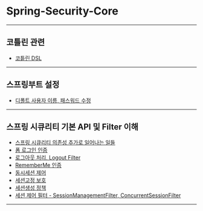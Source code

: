 # Spring-Security-Core

---

<h2 id="kotlin">코틀린 관련</h2>

- <a href="/note/코틀린 DSL.md" target="_blank">코틑린 DSL</a>

---

<h2 id="spring-boot-settings">스프링부트 설정</h2>

- <a href="/note/디폴트 사용자 이름, 패스워드 수정.md" target="_blank">디폴트 사용자 이름, 패스워드 수정</a>

---

<h2 id="api-filter">스프링 시큐리티 기본 API 및 Filter 이해</h2>

- <a href="/note/스프링 시큐리티 의존성 추가로 일어나는 일들.md" target="_blank">스프링 시큐리티 의존성 추가로 일어나는 일들</a>
- <a href="/note/폼 로그인 인증.md" target="_blank">폼 로그인 인증</a>
- <a href="/note/로그아웃 처리, Logout Filter.md" target="_blank">로그아웃 처리, Logout Filter</a>
- <a href="/note/RememberMe 인증.md" target="_blank">RememberMe 인증</a>
- <a href="/note/동시세션 제어.md" target="_blank">동시세션 제어</a>
- <a href="/note/세션고정 보호.md" target="_blank">세션고정 보호</a>
- <a href="/note/세션생성 정책.md" target="_blank">세션생성 정책</a>
- <a href="/note/세션 제어 필터 - SessionManagementFilter, ConcurrentSessionFilter.md" target="_blank">세션 제어 필터 - SessionManagementFilter, ConcurrentSessionFilter</a>

---
